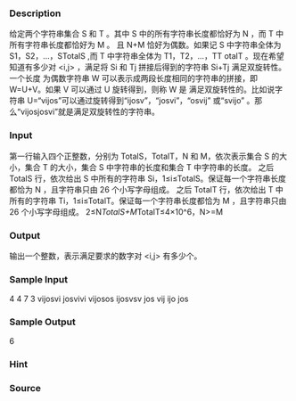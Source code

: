 
### Description

给定两个字符串集合 S 和 T 。其中 S 中的所有字符串长度都恰好为 N ，而 T 中所有字符串长度都恰好为 M 。
且 N+M 恰好为偶数。如果记 S 中字符串全体为 S1，S2，...，STotalS ,而 T 中字符串全体为 T1，T2，...，TT
otalT 。现在希望知道有多少对 <i,j> ，满足将 Si 和 Tj 拼接后得到的字符串 Si+Tj 满足双旋转性。一个长度
为偶数字符串 W 可以表示成两段长度相同的字符串的拼接，即 W=U+V。如果 V 可以通过 U 旋转得到，则称 W 是
满足双旋转性的。比如说字符串 U=“vijos”可以通过旋转得到“ijosv”，“josvi”，“osvij” 或“svijo”
。那么“vijosjosvi”就是满足双旋转性的字符串。




### Input

第一行输入四个正整数，分别为 TotalS，TotalT，N 和 M，依次表示集合 S 的大小，集合 T 的大小，集合 S 中字符串的长度和集合 T 中字符串的长度。
之后 TotalS 行，依次给出 S 中所有的字符串 Si，1≤i≤TotalS。保证每一个字符串长度都恰为 N ，且字符串只由 26 个小写字母组成。
之后 TotalT 行，依次给出 T 中所有的字符串 Ti，1≤i≤TotalT。保证每一个字符串长度都恰为 M ，且字符串只由 26 个小写字母组成。
2≤N*TotalS+M*TotalT≤4×10^6，N>=M



### Output
输出一个整数，表示满足要求的数字对 <i,j> 有多少个。

### Sample Input
4 4 7 3 
vijosvi 
josvivi 
vijosos 
ijosvsv 
jos 
vij 
ijo 
jos
### Sample Output
6
### Hint

### Source
